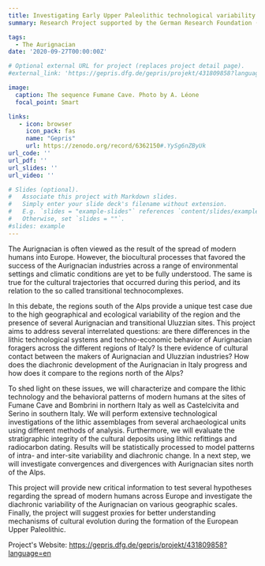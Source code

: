 ```yaml
---
title: Investigating Early Upper Paleolithic technological variability and cultural dynamics south of the Alps
summary: Research Project supported by the German Research Foundation (DFG) under grant agreement no. 431809858–FA 1707/1-1

tags:
  - The Aurignacian
date: '2020-09-27T00:00:00Z'

# Optional external URL for project (replaces project detail page).
#external_link: 'https://gepris.dfg.de/gepris/projekt/431809858?language=en'

image:
  caption: The sequence Fumane Cave. Photo by A. Léone
  focal_point: Smart

links:
   - icon: browser
     icon_pack: fas
     name: "Gepris"
     url: https://zenodo.org/record/6362150#.YySg6nZByUk
url_code: ''
url_pdf: ''
url_slides: ''
url_video: ''

# Slides (optional).
#   Associate this project with Markdown slides.
#   Simply enter your slide deck's filename without extension.
#   E.g. `slides = "example-slides"` references `content/slides/example-slides.md`.
#   Otherwise, set `slides = ""`.
#slides: example
---
```


The Aurignacian is often viewed as the result of the spread of modern humans into Europe. However, the biocultural processes that favored the success of the Aurignacian industries across a range of environmental settings and climatic conditions are yet to be fully understood. The same is true for the cultural trajectories that occurred during this period, and its relation to the so called transitional technocomplexes. 

In this debate, the regions south of the Alps provide a unique test case due to the high geographical and ecological variability of the region and the presence of several Aurignacian and transitional Uluzzian sites. This project aims to address several interrelated questions: are there differences in the lithic technological systems and techno-economic behavior of Aurignacian foragers across the different regions of Italy? Is there evidence of cultural contact between the makers of Aurignacian and Uluzzian industries? How does the diachronic development of the Aurignacian in Italy progress and how does it compare to the regions north of the Alps? 

To shed light on these issues, we will characterize and compare the lithic technology and the behavioral patterns of modern humans at the sites of Fumane Cave and Bombrini in northern Italy as well as Castelcivita and Serino in southern Italy. We will perform extensive technological investigations of the lithic assemblages from several archaeological units using different methods of analysis. Furthermore, we will evaluate the stratigraphic integrity of the cultural deposits using lithic refittings and radiocarbon dating. Results will be statistically processed to model patterns of intra- and inter-site variability and diachronic change. In a next step, we will investigate convergences and divergences with Aurignacian sites north of the Alps. 

This project will provide new critical information to test several hypotheses regarding the spread of modern humans across Europe and investigate the diachronic variability of the Aurignacian on various geographic scales. Finally, the project will suggest proxies for better understanding mechanisms of cultural evolution during the formation of the European Upper Paleolithic.

Project's Website: https://gepris.dfg.de/gepris/projekt/431809858?language=en
